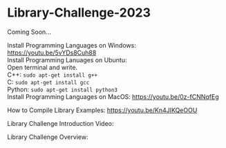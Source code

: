 # Library-Challenge-2023

Coming Soon...

Install Programming Languages on Windows: https://youtu.be/5vYDs8Cuh88  
Install Programming Lanuages on Ubuntu:  
          Open terminal and write.  
          C++: ```sudo apt-get install g++```  
          C: ```sudo apt-get install gcc```  
          Python: ```sudo apt-get install python3```  
Install Programming Languages on MacOS: https://youtu.be/0z-fCNNqfEg  

How to Compile Library Examples: https://youtu.be/Kn4JIKQeOOU  

Library Challenge Introduction Video:

Library Challenge Overview:
